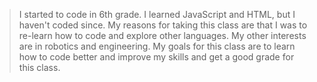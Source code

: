 > I started to code in 6th grade. I learned JavaScript and HTML, but I haven't coded since.
> My reasons for taking this class are that I was to re-learn how to code and explore other languages.
> My other interests are in robotics and engineering. 
> My goals for this class are to learn how to code better and improve my skills and get a good grade for this class. 
